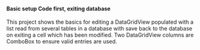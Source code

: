 ﻿#### Basic setup Code first, exiting database

This project shows the basics for editing a DataGridView populated with a list read from several tables in a database with save back to the database on exiting a cell which has been modified. Two DataGridView columns are ComboBox to ensure valid entries are used.